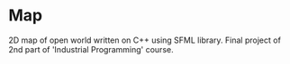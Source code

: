 # Map
2D map of open world written on C++ using SFML library.	Final project of 2nd part of 'Industrial Programming' course. 
